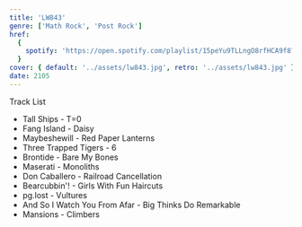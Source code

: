```yaml
---
title: 'LW843'
genre: ['Math Rock', 'Post Rock']
href:
  {
    spotify: 'https://open.spotify.com/playlist/15peYu9TLLngO8rfHCA9f8?si=0931d6c40334459c',
  }
cover: { default: '../assets/lw843.jpg', retro: '../assets/lw843.jpg' }
date: 2105
---
```


Track List

- Tall Ships - T=0
- Fang Island - Daisy
- Maybeshewill - Red Paper Lanterns
- Three Trapped Tigers - 6
- Brontide - Bare My Bones
- Maserati - Monoliths
- Don Caballero - Railroad Cancellation
- Bearcubbin'! - Girls With Fun Haircuts
- pg.lost - Vultures
- And So I Watch You From Afar - Big Thinks Do Remarkable
- Mansions - Climbers
